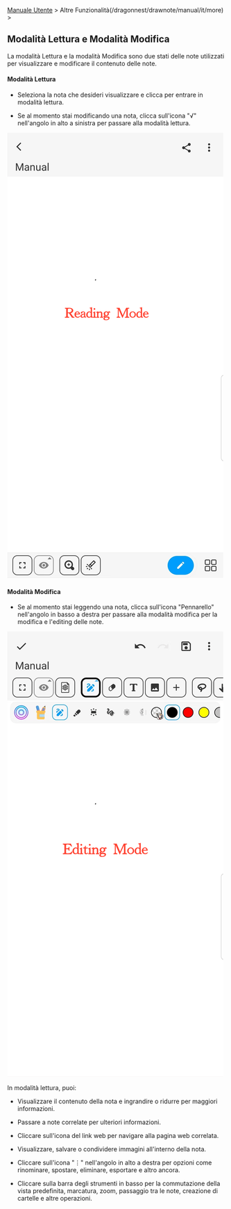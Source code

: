 [Manuale Utente](/dragonnest/drawnote/manual/it) > Altre Funzionalità(/dragonnest/drawnote/manual/it/more) >

Modalità Lettura e Modalità Modifica
---
La modalità Lettura e la modalità Modifica sono due stati delle note utilizzati per visualizzare e modificare il contenuto delle note.

#### Modalità Lettura
- Seleziona la nota che desideri visualizzare e clicca per entrare in modalità lettura.

- Se al momento stai modificando una nota, clicca sull'icona "√" nell'angolo in alto a sinistra per passare alla modalità lettura.

![Modalità Lettura e Modalità Modifica](imgs/reading_mode1.png)

#### Modalità Modifica
- Se al momento stai leggendo una nota, clicca sull'icona "Pennarello" nell'angolo in basso a destra per passare alla modalità modifica per la modifica e l'editing delle note.

![Modalità Lettura e Modalità Modifica](imgs/editing_mode.png)

In modalità lettura, puoi:

- Visualizzare il contenuto della nota e ingrandire o ridurre per maggiori informazioni.

- Passare a note correlate per ulteriori informazioni.

- Cliccare sull'icona del link web per navigare alla pagina web correlata.

- Visualizzare, salvare o condividere immagini all'interno della nota.

- Cliccare sull'icona "⋮" nell'angolo in alto a destra per opzioni come rinominare, spostare, eliminare, esportare e altro ancora.

- Cliccare sulla barra degli strumenti in basso per la commutazione della vista predefinita, marcatura, zoom, passaggio tra le note, creazione di cartelle e altre operazioni.